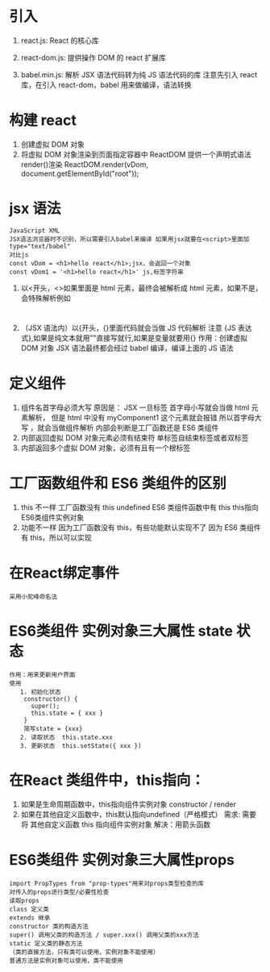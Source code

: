 # 引入

1. react.js: React 的核心库
<script src="./js/react.development.js"></script>
2. react-dom.js: 提供操作 DOM 的 react 扩展库
<script src="./js/react-dom.development.js"></script>
3. babel.min.js: 解析 JSX 语法代码转为纯 JS 语法代码的库
   <script src="./js/babel.min.js"></script>
   注意先引入 react 库，在引入 react-dom，babel 用来做编译，语法转换

# 构建 react

1. 创建虚拟 DOM 对象
2. 将虚拟 DOM 对象渲染到页面指定容器中
   ReactDOM 提供一个声明式语法 render()渲染
   ReactDOM.render(vDom, document.getElementById("root"));

# jsx 语法

    JavaScript XML
    JSX语法浏览器时不识别，所以需要引入babel来编译 如果用jsx就要在<script>里面加type="text/babel"
    对比js
    const vDom = <h1>hello react</h1>;jsx，会返回一个对象
    const vDom1 = '<h1>hello react</h1>' js,标签字符串

1.  以<开头，<>如果里面是 html 元素，最终会被解析成 html 元素，如果不是，会特殊解析例如<h1>
2.  （JSX 语法内）以{开头，{}里面代码就会当做 JS 代码解析
    注意 {JS 表达式},如果是纯文本就用""直接写就行,如果是变量就要用{}
    作用：创建虚拟 DOM 对象
    JSX 语法最终都会经过 babel 编译，编译上面的 JS 语法

# 定义组件

1. 组件名首字母必须大写
   原因是：
   JSX 一旦标签 <myComponent1 /> 首字母小写就会当做 html 元素解析，
   但是 html 中没有 myComponent1 这个元素就会报错
   所以首字母大写 <MyComponent1 />，就会当做组件解析
   内部会判断是工厂函数还是 ES6 类组件
2. 内部返回虚拟 DOM 对象元素必须有结束符
   单标签自结束标签或者双标签
3. 内部返回多个虚拟 DOM 对象，必须有且有一个根标签

# 工厂函数组件和 ES6 类组件的区别

1. this 不一样
   工厂函数没有 this undefined
   ES6 类组件函数中有 this this指向ES6类组件实例对象
2. 功能不一样
   因为工厂函数没有 this，有些功能默认实现不了
   因为 ES6 类组件有 this，所以可以实现

# 在React绑定事件
    采用小驼峰命名法
# ES6类组件 实例对象三大属性 state 状态
    作用：用来更新用户界面
    使用 
       1. 初始化状态
        constructor() {
          super();
          this.state = { xxx }
        }
        简写state = {xxx} 
       2. 读取状态  this.state.xxx 
       3. 更新状态  this.setState({ xxx })
# 在React 类组件中，this指向：
1. 如果是生命周期函数中，this指向组件实例对象 constructor / render
2. 如果在其他自定义函数中，this默认指向undefined（严格模式）
    需求: 需要将 其他自定义函数 this 指向组件实例对象
    解决：用箭头函数
# ES6类组件 实例对象三大属性props
    import PropTypes from "prop-types"用来对props类型检查的库
    对传入的props进行类型/必要性检查
    读取props
    class 定义类
    extends 继承
    constructor 类的构造方法
    super() 调用父类的构造方法 / super.xxx() 调用父类的xxx方法
    static 定义类的静态方法
    （类的直接方法，只有类可以使用，实例对象不能使用）
    普通方法是实例对象可以使用，类不能使用